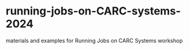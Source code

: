 # running-jobs-on-CARC-systems-2024
materials and examples for Running Jobs on CARC Systems workshop
